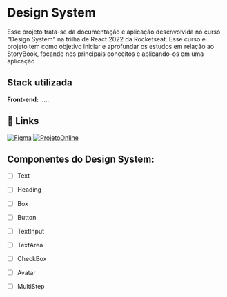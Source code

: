 
# Design System

Esse projeto trata-se da documentação e aplicação desenvolvida no curso "Design System" na trilha de React 2022 da Rocketseat. Esse curso e projeto tem como objetivo iniciar e aprofundar os estudos em relação ao StoryBook, focando nos principais conceitos e aplicando-os em uma aplicação


## Stack utilizada

**Front-end:** .....


## 🔗 Links
[![Figma](https://img.shields.io/badge/Projeto%20-no%20Figma-blue)](https://www.figma.com/file/8d5PDSAsxld5vsldRZc0Z4/Ignite-Call-(Community)?node-id=0%3A1)
[![ProjetoOnline](https://img.shields.io/puppetforge/rc/camptocamp)](https://lucas-b-c-oliveira.github.io/to-learn-design-system/)





## Componentes do Design System:

- [ ]  Text
- [ ]  Heading
- [ ]  Box
- [ ]  Button
- [ ]  TextInput
- [ ]  TextArea
- [ ]  CheckBox
- [ ]  Avatar
- [ ]  MultiStep


